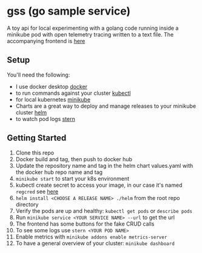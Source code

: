 # gss (go sample service)

A toy api for local experimenting with a golang code running inside a minikube pod with open telemetry tracing written to a text file. The accompanying frontend is [here](https://github.com/eugenekatsov/gss-fe)

## Setup

You'll need the following:
* I use docker desktop [docker](https://www.docker.com/products/docker-desktop/)
* to run commands against your cluster [kubectl](https://kubernetes.io/docs/tasks/tools/)
* for local kubernetes [minikube](https://minikube.sigs.k8s.io/docs/)
* Charts are a great way to deploy and manage releases to your minikube cluster [helm](https://helm.sh)
* to watch pod logs [stern](https://github.com/stern/stern)


## Getting Started

1. Clone this repo
2. Docker build and tag, then push to docker hub
4. Update the repository name and tag in the helm chart values.yaml with the docker hub repo name and tag
5. `minikube start` to start your k8s environment
6. kubectl create secret to access your image, in our case it's named `regcred` see [here](https://kubernetes.io/docs/tasks/configure-pod-container/pull-image-private-registry/#create-a-secret-by-providing-credentials-on-the-command-line)
7. `helm install <CHOOSE A RELEASE NAME> ./helm` from the root repo directory
8. Verify the pods are up and healthy: `kubectl get pods` or `describe pods`
9. Run `minikube service <YOUR SERVICE NAME> --url` to get the url
10. The frontend has some buttons for the fake CRUD calls
11. To see some logs use `stern <YOUR POD NAME>`
12. Enable metrics with `minikube addons enable metrics-server`
13. To have a general overview of your cluster: `minikube dashboard`